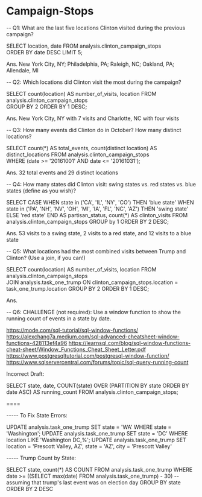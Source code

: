 # Campaign-Stops

-- Q1: What are the last five locations Clinton visited during the previous campaign?

SELECT location, date
FROM analysis.clinton_campaign_stops  
ORDER BY date DESC
LIMIT 5;

Ans. New York City, NY; Philadelphia, PA; Raleigh, NC; Oakland, PA; Allendale, MI

-- Q2: Which locations did Clinton visit the most during the campaign?

SELECT 
	count(location) AS number_of_visits,
	location
FROM analysis.clinton_campaign_stops  
GROUP BY 2
ORDER BY 1 DESC;

Ans. New York City, NY with 7 visits and Charlotte, NC with four visits

-- Q3: How many events did Clinton do in October? How many distinct locations?

SELECT 
    count(*) AS total_events,
    count(distinct location) AS distinct_locations
FROM analysis.clinton_campaign_stops  
WHERE (date >= '20161001' AND date <= '20161031');

Ans. 32 total events and 29 distinct locations

-- Q4: How many states did Clinton visit: swing states vs. red states vs. blue states (define as you wish)?

SELECT 
    CASE 
        WHEN state in ('CA', 'IL', 'NY', 'CO') THEN 'blue state'
        WHEN state in ('PA', 'NH', 'NV', 'OH', 'MI', 'IA', 'FL', 'NC', 'AZ') THEN 'swing state'
        ELSE 'red state'
    END AS partisan_status,
    count(*) AS clinton_visits
FROM analysis.clinton_campaign_stops
GROUP by 1
ORDER BY 2 DESC;

Ans. 53 visits to a swing state, 2 visits to a red state, and 12 visits to a blue state

-- Q5: What locations had the most combined visits between Trump and Clinton? (Use a join, if you can!)

SELECT 
	count(location) AS number_of_visits,
	location
FROM analysis.clinton_campaign_stops  
JOIN analysis.task_one_trump
ON clinton_campaign_stops.location = task_one_trump.location
GROUP BY 2
ORDER BY 1 DESC;

Ans. 

-- Q6: CHALLENGE (not required): Use a window function to show the running count of events in a state by date.

https://mode.com/sql-tutorial/sql-window-functions/
https://alexchang7a.medium.com/sql-advanced-cheatsheet-window-functions-428113ef4a96
https://learnsql.com/blog/sql-window-functions-cheat-sheet/Window_Functions_Cheat_Sheet_Letter.pdf
https://www.postgresqltutorial.com/postgresql-window-function/
https://www.sqlservercentral.com/forums/topic/sql-query-running-count

Incorrect Draft:

SELECT state, date,
       COUNT(state) OVER
         (PARTITION BY state ORDER BY date ASC) AS running_count
  FROM analysis.clinton_campaign_stops;


====


----- To Fix State Errors:

UPDATE analysis.task_one_trump 
SET state = 'WA'
WHERE state = 'Washington';
UPDATE analysis.task_one_trump 
SET state = 'DC'
WHERE location LIKE 'Washington DC,%';
UPDATE analysis.task_one_trump 
SET location = 'Prescott Valley, AZ',
	state = 'AZ',
	city = 'Prescott Valley'
  

----- Trump Count by State:

SELECT 
    state,
	count(*) AS COUNT
FROM analysis.task_one_trump
WHERE 
    date >= ((SELECT max(date) FROM analysis.task_one_trump) - 30) --assuming that trump's last event was on election day
GROUP BY 
    state
ORDER BY 2 DESC
